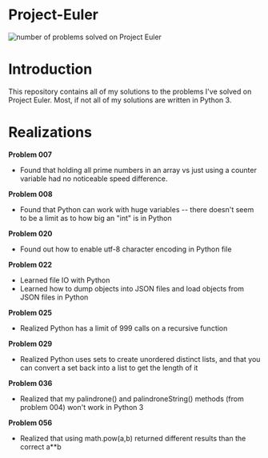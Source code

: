 # Project-Euler

![number of problems solved on Project Euler](https://projecteuler.net/profile/kensch.png)

# Introduction

This repository contains all of my solutions to the problems I've solved on Project Euler.  Most, if not all of my solutions are written in Python 3.

# Realizations

**Problem 007**

* Found that holding all prime numbers in an array vs just using a counter variable had no noticeable speed difference.

**Problem 008**

* Found that Python can work with huge variables -- there doesn't seem to be a limit as to how big an "int" is in Python

**Problem 020**

* Found out how to enable utf-8 character encoding in Python file

**Problem 022**

* Learned file IO with Python
* Learned how to dump objects into JSON files and load objects from JSON files in Python

**Problem 025**

* Realized Python has a limit of 999 calls on a recursive function

**Problem 029**

* Realized Python uses sets to create unordered distinct lists, and that you can convert a set back into a list to get the length of it

**Problem 036**

* Realized that my palindrone() and palindroneString() methods (from problem 004) won't work in Python 3

**Problem 056**

* Realized that using math.pow(a,b) returned different results than the correct a**b
